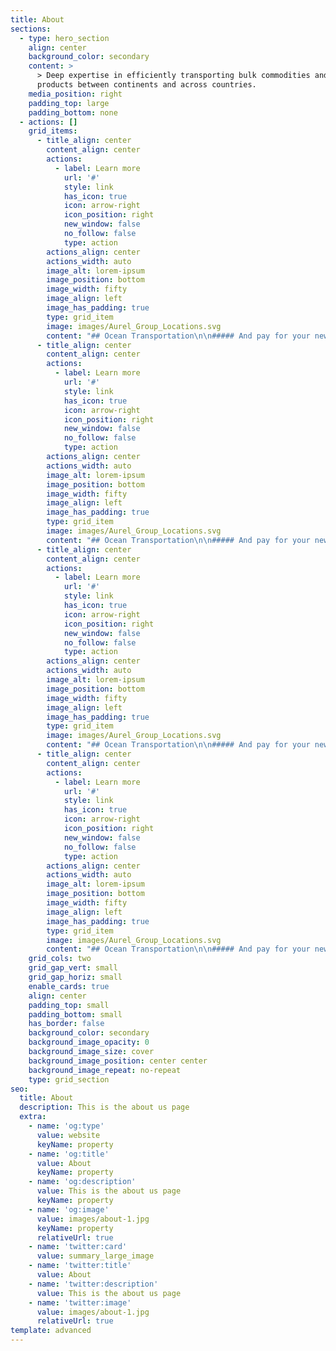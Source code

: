 ```yaml
---
title: About
sections:
  - type: hero_section
    align: center
    background_color: secondary
    content: >
      > Deep expertise in efficiently transporting bulk commodities and finished
      products between continents and across countries.
    media_position: right
    padding_top: large
    padding_bottom: none
  - actions: []
    grid_items:
      - title_align: center
        content_align: center
        actions:
          - label: Learn more
            url: '#'
            style: link
            has_icon: true
            icon: arrow-right
            icon_position: right
            new_window: false
            no_follow: false
            type: action
        actions_align: center
        actions_width: auto
        image_alt: lorem-ipsum
        image_position: bottom
        image_width: fifty
        image_align: left
        image_has_padding: true
        type: grid_item
        image: images/Aurel_Group_Locations.svg
        content: "## Ocean Transportation\n\n##### And pay for your new lorem ipsum, interest‑free when you\_choose lorem ilpsum Monthly\_Installments.\n"
      - title_align: center
        content_align: center
        actions:
          - label: Learn more
            url: '#'
            style: link
            has_icon: true
            icon: arrow-right
            icon_position: right
            new_window: false
            no_follow: false
            type: action
        actions_align: center
        actions_width: auto
        image_alt: lorem-ipsum
        image_position: bottom
        image_width: fifty
        image_align: left
        image_has_padding: true
        type: grid_item
        image: images/Aurel_Group_Locations.svg
        content: "## Ocean Transportation\n\n##### And pay for your new lorem ipsum, interest‑free when you\_choose lorem ilpsum Monthly\_Installments.\n"
      - title_align: center
        content_align: center
        actions:
          - label: Learn more
            url: '#'
            style: link
            has_icon: true
            icon: arrow-right
            icon_position: right
            new_window: false
            no_follow: false
            type: action
        actions_align: center
        actions_width: auto
        image_alt: lorem-ipsum
        image_position: bottom
        image_width: fifty
        image_align: left
        image_has_padding: true
        type: grid_item
        image: images/Aurel_Group_Locations.svg
        content: "## Ocean Transportation\n\n##### And pay for your new lorem ipsum, interest‑free when you\_choose lorem ilpsum Monthly\_Installments.\n"
      - title_align: center
        content_align: center
        actions:
          - label: Learn more
            url: '#'
            style: link
            has_icon: true
            icon: arrow-right
            icon_position: right
            new_window: false
            no_follow: false
            type: action
        actions_align: center
        actions_width: auto
        image_alt: lorem-ipsum
        image_position: bottom
        image_width: fifty
        image_align: left
        image_has_padding: true
        type: grid_item
        image: images/Aurel_Group_Locations.svg
        content: "## Ocean Transportation\n\n##### And pay for your new lorem ipsum, interest‑free when you\_choose lorem ilpsum Monthly\_Installments.\n"
    grid_cols: two
    grid_gap_vert: small
    grid_gap_horiz: small
    enable_cards: true
    align: center
    padding_top: small
    padding_bottom: small
    has_border: false
    background_color: secondary
    background_image_opacity: 0
    background_image_size: cover
    background_image_position: center center
    background_image_repeat: no-repeat
    type: grid_section
seo:
  title: About
  description: This is the about us page
  extra:
    - name: 'og:type'
      value: website
      keyName: property
    - name: 'og:title'
      value: About
      keyName: property
    - name: 'og:description'
      value: This is the about us page
      keyName: property
    - name: 'og:image'
      value: images/about-1.jpg
      keyName: property
      relativeUrl: true
    - name: 'twitter:card'
      value: summary_large_image
    - name: 'twitter:title'
      value: About
    - name: 'twitter:description'
      value: This is the about us page
    - name: 'twitter:image'
      value: images/about-1.jpg
      relativeUrl: true
template: advanced
---
```

